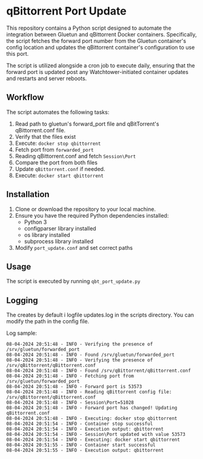 # qBittorrent Port Update

This repository contains a Python script designed to automate the integration between Gluetun and qBittorrent Docker containers. Specifically, the script fetches the forward port number from the Gluetun container's config location and updates the qBittorrent container's configuration to use this port.

The script is utilized alongside a cron job to execute daily, ensuring that the forward port is updated post any Watchtower-initiated container updates and restarts and server reboots.

## Workflow
The script automates the following tasks:

1. Read path to gluetun's forward_port file and qBitTorrent's qBittorrent.conf file.
2. Verify that the files exist
3. Execute: `docker stop qbittorrent`
4. Fetch port from `forwarded_port`
5. Reading qBittorrent.conf and fetch `Session\Port`
6. Compare the port from both files
7. Update `qBittorrent.conf` if needed.
8. Execute: `docker start qbittorrent`


## Installation

1. Clone or download the repository to your local machine.
2. Ensure you have the required Python dependencies installed:
    - Python 3 
    - configparser library installed 
    - os library installed 
    - subprocess library installed
3. Modify `port_update.conf` and set correct paths


## Usage 
The script is executed by running `qbt_port_update.py`

## Logging
The creates by default i logfile updates.log in the scripts directory. You can modify the path in the config file. 

Log sample: 
```
08-04-2024 20:51:48 - INFO - Verifying the presence of /srv/gluetun/forwarded_port
08-04-2024 20:51:48 - INFO - Found /srv/gluetun/forwarded_port
08-04-2024 20:51:48 - INFO - Verifying the presence of /srv/qBittorrent/qBittorrent.conf
08-04-2024 20:51:48 - INFO - Found /srv/qBittorrent/qBittorrent.conf
08-04-2024 20:51:48 - INFO - Fetching port from /srv/gluetun/forwarded_port
08-04-2024 20:51:48 - INFO - Forward port is 53573
08-04-2024 20:51:48 - INFO - Reading qBittorrent config file: /srv/qBittorrent/qBittorrent.conf
08-04-2024 20:51:48 - INFO - Session\Port=51028
08-04-2024 20:51:48 - INFO - Forward port has changed! Updating qBittorrent.conf
08-04-2024 20:51:48 - INFO - Executing: docker stop qbittorrent
08-04-2024 20:51:54 - INFO - Container stop successful
08-04-2024 20:51:54 - INFO - Execution output: qbittorrent
08-04-2024 20:51:54 - INFO - Session\Port updated with value 53573
08-04-2024 20:51:54 - INFO - Executing: docker start qbittorrent
08-04-2024 20:51:55 - INFO - Container start successful
08-04-2024 20:51:55 - INFO - Execution output: qbittorrent
```

